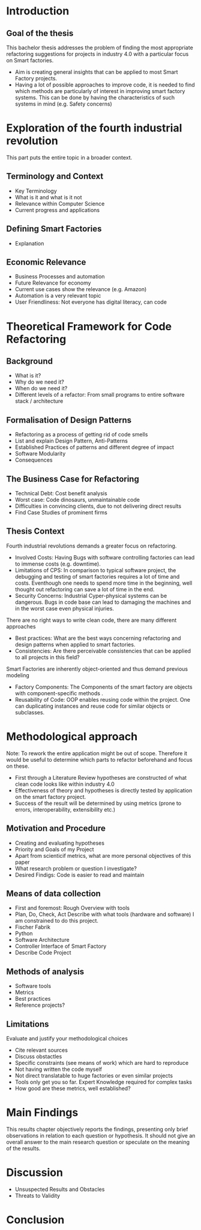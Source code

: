 # Introduction
## Goal of the thesis
This bachelor thesis addresses the problem of finding the most appropriate refactoring suggestions for projects in industry 4.0 with a particular focus on Smart factories.
- Aim is creating general insights that can be applied to most Smart Factory projects.
- Having a lot of possible approaches to improve code, it is needed to find which methods are particularly of interest in improving smart factory systems. This can be done by having the characteristics of such systems in mind (e.g. Safety concerns)

# Exploration of the fourth industrial revolution
This part puts the entire topic in a broader context.
## Terminology and Context
- Key Terminology
- What is it and what is it not
- Relevance within Computer Science
- Current progress and applications

## Defining Smart Factories
- Explanation

## Economic Relevance
- Business Processes and automation
- Future Relevance for economy
- Current use cases show the relevance (e.g. Amazon)
- Automation is a very relevant topic
- User Friendliness: Not everyone has digital literacy, can code

# Theoretical Framework for Code Refactoring
## Background
- What is it?
- Why do we need it?
- When do we need it?
- Different levels of a refactor: From small programs to entire software stack / architecture

## Formalisation of Design Patterns
- Refactoring as a process of getting rid of code smells
- List and explain Design Pattern, Anti-Patterns
- Established Practices of patterns and different degree of impact
- Software Modularity
- Consequences

## The Business Case for Refactoring 
- Technical Debt: Cost benefit analysis
- Worst case: Code dinosaurs, unmaintainable code
- Difficulties in convincing clients, due to not delivering direct results
- Find Case Studies of prominent firms

## Thesis Context
Fourth industrial revolutions demands a greater focus on refactoring.
- Involved Costs: Having Bugs with software controlling factories can lead to immense costs (e.g. downtime).
- Limitations of CPS: In comparison to typical software project, the debugging and testing of smart factories requires a lot of time and costs. Eventhough one needs to spend more time in the beginning, well thought out refactoring can save a lot of time in the end.
- Security Concerns: Industrial Cyper-physical systems can be dangerous. Bugs in code base  can lead to damaging the machines and in the worst case even physical injuries.

There are no right ways to write clean code, there are many different approaches
- Best practices: What are the best ways concerning refactoring and design patterns when applied to smart factories. 
- Consistencies: Are there perceivable consistencies that can be applied to all projects in this field?

Smart Factories are inherently object-oriented and thus demand previous modeling
- Factory Components: The Components of the smart factory are objects with component-specific methods .
- Reusability of Code: OOP enables reusing code within the project. One can duplicating instances and reuse code for similar objects or subclasses.


# Methodological approach

Note: To rework the entire application might be out of scope. Therefore it would be useful to determine which parts to refactor beforehand and focus on these.
- First through a Literature Review hypotheses are constructed of what clean code looks like within industry 4.0 
- Effectiveness of theory and hypotheses is directly tested by application on the smart factory project. 
- Success of the result will be determined by using metrics (prone to errors, interoperability, extensibility etc.)

## Motivation and Procedure
- Creating and evaluating hypotheses
- Priority and Goals of my Project
- Apart from scienticif metrics, what are more personal objectives of this paper
- What research problem or question I investigate?
- Desired Findigs: Code is easier to read and maintain


## Means of data collection
- First and foremost: Rough Overview with tools
- Plan, Do, Check, Act
Describe with what tools (hardware and software) I am constrained to do this project.
- Fischer Fabrik
- Python
- Software Architecture
- Controller Interface of Smart Factory
- Describe Code Project

## Methods of analysis
- Software tools
- Metrics
- Best practices
- Reference projects?

## Limitations
Evaluate and justify your methodological choices
- Cite relevant sources
- Discuss obstactles
- Specific constraints (see means of work) which are hard to reproduce
- Not having written the code myself
- Not direct translatable to huge factories or even similar projects
- Tools only get you so far. Expert Knowledge required for complex tasks
- How good are these metrics, well established?

# Main Findings
This results chapter objectively reports the findings, presenting only brief observations in relation to each question or hypothesis. It should not give an overall answer to the main research question or speculate on the meaning of the results.

# Discussion

- Unsuspected Results and Obstacles
- Threats to Validity

# Conclusion
